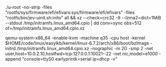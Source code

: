 ./u-root -no-strip -files "rootfs/sys/firmware/efi/efivars:sys/firmware/efi/efivars" -files "rootfs/bin/jev-uinit.sh:inito" all
&& xz --check=crc32 -9 --lzma2=dict=1MiB --stdout /tmp/initramfs.linux_amd64.cpio | dd conv=sync obs=512 of=/tmp/initramfs.linux_amd64.cpio.xz

qemu-system-x86_64 -enable-kvm -machine q35 -cpu host -kernel $HOME/code/linux/easylkb/kernel/linux-6.7.2/arch/x86/boot/bzImage -initrd /tmp/initramfs.linux_amd64.cpio.xz -nographic -m 2G -smp 2 -net user,host=10.0.2.10,hostfwd=tcp:127.0.0.1:10021-:22 -net nic,model=e1000 -append "console=ttyS0 earlyprintk=serial ip=dhcp -v"
